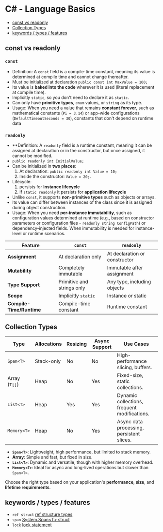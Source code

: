 # C# - Language Basics

- [const vs readonly](#const-vs-readonly)
- [Collection Types](#collection-types)
- [keywords / types / features](#keywords--types--features)

## const vs readonly

### `const`

- Definition: A `const` field is a compile-time constant, meaning its value is determined at compile time and cannot change thereafter.
- Must be initialized at declaration `public const int MaxValue = 100;`
- Its value is **baked into the code** wherever it is used (literal replacement at compile time).
- Implicitly `static`, so you don't need to declare it as `static`.
- Can only have **primitive types**, `enum` values, or `string` as its type.
- Usage: When you need a value that remains **constant forever**, such as mathematical constants (`Pi = 3.14`) or app-wide configurations (`DefaultTimeoutSeconds = 30`), constants that don't depend on runtime data

### `readonly`

- **Definition: A `readonly` field is a runtime constant, meaning it can be assigned at declaration or in the constructor, but once assigned, it cannot be modified.
- `public readonly int InitialValue;`
- Can be initialized in **two places**:
   1. At declaration: `public readonly int Value = 10;`
   2. Inside the constructor: `Value = 20;`.
- Lifecycle:
   1. persists for **Instance lifecycle**
   2. If `static readonly` it persists for **application lifecycle**
- Unlike `const`, it supports **non-primitive types** such as objects or arrays.
- Its value can differ between instances of the class since it is assigned during object construction.
- Usage: When you need **per-instance immutability**, such as configuration values determined at runtime (e.g., based on constructor parameters or configuration files - `readonly string ConfigPath`) or dependency-injected fields.  When immutability is needed for instance-level or runtime scenarios.

| Feature               | `const`                   | `readonly`                  |
|-----------------------|---------------------------|-----------------------------|
| **Assignment**         | At declaration only       | At declaration or constructor |
| **Mutability**         | Completely immutable      | Immutable after assignment    |
| **Type Support**       | Primitive and strings only| Any type, including objects  |
| **Scope**              | Implicitly `static`       | Instance or static           |
| **Compile-Time/Runtime**| Compile-time constant     | Runtime constant             |

## Collection Types

| **Type**       | **Allocations**   | **Resizing**   | **Async Support** | **Use Cases**                               |
|-----------------|-------------------|----------------|-------------------|---------------------------------------------|
| `Span<T>`       | Stack-only        | No             | No                | High-performance slicing, buffers.          |
| Array (`T[]`)   | Heap              | No             | Yes               | Fixed-size, static collections.             |
| `List<T>`       | Heap              | Yes            | Yes               | Dynamic collections, frequent modifications.|
| `Memory<T>`     | Heap              | No             | Yes               | Async data processing, persistent slices.   |

- **`Span<T>`**: Lightweight, high performance, but limited to stack memory.
- **Array**: Simple and fast, but fixed in size.
- **`List<T>`**: Dynamic and versatile, though with higher memory overhead.
- **`Memory<T>`**: Ideal for async and long-lived operations but slower than `Span<T>`.

Choose the right type based on your application's **performance**, **size**, and **lifetime requirements**.

## keywords / types / features

- `ref struct` [ref structure types](https://learn.microsoft.com/en-us/dotnet/csharp/language-reference/builtin-types/ref-struct)
- `span` [System.Span\<T\> struct](https://learn.microsoft.com/en-us/dotnet/fundamentals/runtime-libraries/system-span%7Bt%7D)
- `lock` [lock statement](https://learn.microsoft.com/en-us/dotnet/csharp/language-reference/statements/lock)
